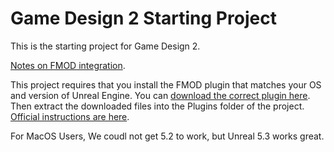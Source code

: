 # Game Design 2 Starting Project
This is the starting project for Game Design 2.

[Notes on FMOD integration](https://gist.github.com/brianisbrilliant/b9a15cb337bbb82208a18a5220611b6d).

This project requires that you install the FMOD plugin that matches your OS and version of Unreal Engine. You can [download the correct plugin here](https://www.fmod.com/download). Then extract the downloaded files into the Plugins folder of the project. [Official instructions are here](https://www.fmod.com/docs/2.02/unreal/user-guide.html#installing-the-integration).

For MacOS Users, We coudl not get 5.2 to work, but Unreal 5.3 works great.
